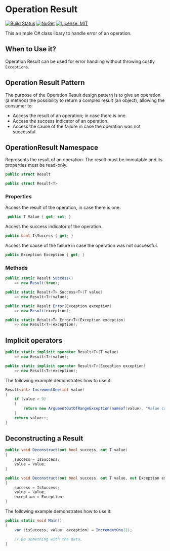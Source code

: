 # Operation Result

[![Build Status](https://dev.azure.com/victordoamordivino/OperationResult/_apis/build/status/victorDivino.OperationResult?branchName=master)](https://dev.azure.com/victordoamordivino/OperationResult/_build/latest?definitionId=1&branchName=master) [![NuGet](https://img.shields.io/badge/Nuget-v2.0.1-blue)](https://www.nuget.org/packages/Divino.OperationResult) [![License: MIT](https://img.shields.io/github/license/victorDivino/operationResult)](https://github.com/victorDivino/operationResult/blob/master/LICENSE)

This a simple C# class libary to handle error of an operation.

## When to Use it?

Operation Result can be used for error handling without throwing costly `Exceptions`.

## Operation Result Pattern

The purpose of the Operation Result design pattern is to give an operation (a method) the possibility to return a complex result (an object), allowing the consumer to:

- Access the result of an operation; in case there is one.
- Access the success indicator of an operation.
- Access the cause of the failure in case the operation was not successful.

## OperationResult Namespace

Represents the result of an operation. The result must be immutable and its properties must be read-only.

```csharp
public struct Result
```

```csharp
public struct Result<T>
```

### Properties

Access the result of the operation, in case there is one.

```csharp
 public T Value { get; set; }
```

Access the success indicator of the operation.

```csharp
public bool IsSuccess { get; }
```

Access the cause of the failure in case the operation was not successful.

```csharp
public Exception Exception { get; }
```

### Methods

```csharp
public static Result Success()
    => new Result(true);
```

```csharp
public static Result<T> Success<T>(T value)
    => new Result<T>(value);
```

```csharp
public static Result Error(Exception exception)
    => new Result(exception);
```

```csharp
public static Result<T> Error<T>(Exception exception)
    => new Result<T>(exception);
```

## Implicit operators

```csharp
public static implicit operator Result<T>(T value)
    => new Result<T>(value);

public static implicit operator Result<T>(Exception exception)
    => new Result<T>(exception);
```

The following example demonstrates how to use it:

```csharp
Result<int> IncrementOne(int value)
{
    if (value > 9)
    {
        return new ArgumentOutOfRangeException(nameof(value), "Value cannot be greater than nine.");
    }
    return value++;
}
```

## Deconstructing a Result

```csharp
public void Deconstruct(out bool success, out T value)
{
    success = IsSuccess;
    value = Value;
}

public void Deconstruct(out bool success, out T value, out Exception exception)
{
    success = IsSuccess;
    value = Value;
    exception = Exception;
}
```

The following example demonstrates how to use it:

```csharp
public static void Main()
{
    var (isSuccess, value, exception) = IncrementOne(2);

    // Do something with the data.
}
```
